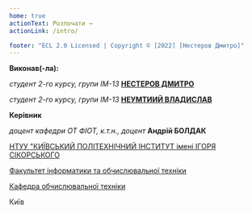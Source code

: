 ```yaml
---
home: true
actionText: Розпочати →
actionLink: /intro/

footer: "ECL 2.0 Licensed | Copyright © [2022] [Нестеров Дмитро]"
---
```


**Виконав(-ла):**

_студент 2-го курсу, групи ІМ-13_<span padding-right:5em></span> **[НЕСТЕРОВ ДМИТРО](https://t.me/D_im0N)**

_студент 2-го курсу, групи ІМ-13_<span padding-right:5em></span> **[НЕУМТИИЙ ВЛАДИСЛАВ](https://t.me/Snare295)**

**Керівник**

_доцент кафедри ОТ ФІОТ, к.т.н., доцент_<span padding-right:5em></span> **Андрій БОЛДАК**

[НТУУ "КИЇВСЬКИЙ ПОЛІТЕХНІЧНИЙ ІНСТИТУТ імені ІГОРЯ СІКОРСЬКОГО](https://kpi.ua/)

[Факультет інформатики та обчислювальної техніки](https://fiot.kpi.ua/)

[Кафедра обчислювальної техніки](https://comsys.kpi.ua/)

Київ
